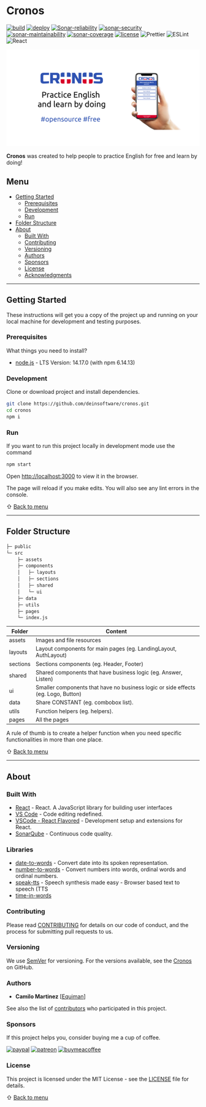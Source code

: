 # Cronos

[![build](https://github.com/deinsoftware/cronos/actions/workflows/build.yml/badge.svg)](https://github.com/deinsoftware/cronos/actions/workflows/build.yml)
[![deploy](https://github.com/deinsoftware/cronos/actions/workflows/deploy.yml/badge.svg)](https://github.com/deinsoftware/cronos/actions/workflows/deploy.yml)
[![Sonar-reliability](https://sonarcloud.io/api/project_badges/measure?project=dein%3Acronos&metric=reliability_rating)](https://sonarcloud.io/dashboard?id=dein%3Acronos)
[![sonar-security](https://sonarcloud.io/api/project_badges/measure?project=dein%3Acronos&metric=security_rating)](https://sonarcloud.io/dashboard?id=dein%3Acronos)
[![sonar-maintainability](https://sonarcloud.io/api/project_badges/measure?project=dein%3Acronos&metric=sqale_rating)](https://sonarcloud.io/dashboard?id=dein%3Acronos)
[![sonar-coverage](https://sonarcloud.io/api/project_badges/measure?project=dein%3Acronos&metric=coverage)](https://sonarcloud.io/dashboard?id=dein%3Acronos)
[![license](https://img.shields.io/github/license/deinsoftware/colorify)](LICENSE.md)
![Prettier](https://img.shields.io/badge/formatter-prettier-ff69b4.svg?style=flat)
![ESLint](https://img.shields.io/badge/linter-eslint-7C7CE9.svg?style=flat)
![React](https://img.shields.io/badge/made_with-react-61DBFB.svg?style=flat)

![Cronos](.github/social/preview.png 'Cronos App')

**Cronos** was created to help people to practice English for free and learn by doing!

## Menu

- [Getting Started](#getting-started)
  - [Prerequisites](#prerequisites)
  - [Development](#development)
  - [Run](#run)
- [Folder Structure](#folder-structure)
- [About](#about)
  - [Built With](#built-with)
  - [Contributing](#contributing)
  - [Versioning](#versioning)
  - [Authors](#authors)
  - [Sponsors](#sponsors)
  - [License](#license)
  - [Acknowledgments](#acknowledgments)

---

## Getting Started

These instructions will get you a copy of the project up and running on your local machine for development and testing purposes.

### Prerequisites

What things you need to install?

- [node.js](https://nodejs.org/en/download/) - LTS Version: 14.17.0 (with npm 6.14.13)

### Development

Clone or download project and install dependencies.

```bash
git clone https://github.com/deinsoftware/cronos.git
cd cronos
npm i
```

### Run

If you want to run this project locally in development mode use the command

```bash
npm start
```

Open [http://localhost:3000](http://localhost:3000) to view it in the browser.

The page will reload if you make edits. You will also see any lint errors in the console.

⇧ [Back to menu](#menu)

---

## Folder Structure

```bash
├─ public
└─ src
    ├─ assets
    ├─ components
    │   ├─ layouts
    │   ├─ sections
    │   ├─ shared
    │   └─ ui
    ├─ data
    ├─ utils
    ├─ pages
    └─ index.js
```

| Folder   | Content                                                                           |
| -------- | --------------------------------------------------------------------------------- |
| assets   | Images and file resources                                                         |
| layouts  | Layout components for main pages (eg. LandingLayout, AuthLayout)                  |
| sections | Sections components (eg. Header, Footer)                                          |
| shared   | Shared components that have business logic (eg. Answer, Listen)                   |
| ui       | Smaller components that have no business logic or side effects (eg. Logo, Button) |
| data     | Share CONSTANT (eg. combobox list).                                               |
| utils    | Function helpers (eg. helpers).                                                   |
| pages    | All the pages                                                                     |

A rule of thumb is to create a helper function when you need specific functionalities in more than one place.

⇧ [Back to menu](#menu)

---

## About

### Built With

- [React](https://reactjs.org/) - React. A JavaScript library for building user interfaces
- [VS Code](https://code.visualstudio.com/) - Code editing redefined.
- [VSCode - React Flavored](https://dev.to/equiman/vscode-react-flavored-134h) - Development setup and extensions for React.
- [SonarQube](https://sonarcloud.io/dashboard?id=dein%3Acronos) - Continuous code quality.

### Libraries

- [date-to-words](https://www.npmjs.com/package/date-to-words) - Convert date into its spoken representation.
- [number-to-words](https://www.npmjs.com/package/number-to-words) - Convert numbers into words, ordinal words and ordinal numbers.
- [speak-tts](https://www.npmjs.com/package/speak-tts) - Speech synthesis made easy - Browser based text to speech (TTS
- [time-in-words](https://www.npmjs.com/package/time-in-words)

### Contributing

Please read [CONTRIBUTING](CONTRIBUTING.md) for details on our code of conduct, and the process for submitting pull requests to us.

### Versioning

We use [SemVer](http://semver.org/) for versioning. For the versions available, see the [Cronos](https://github.com/deinsoftware/cronos/tags) on GitHub.

### Authors

- **Camilo Martinez** [[Equiman](http://stackoverflow.com/story/equiman)]

See also the list of [contributors](https://github.com/deinsoftware/cronos/contributors) who participated in this project.

### Sponsors

If this project helps you, consider buying me a cup of coffee.

[![paypal](https://img.shields.io/badge/-PayPal-gray?style=flat&labelColor=00457C&logo=paypal&logoColor=white&link=https://paypal.me/equiman/3)](https://paypal.me/equiman/3)
[![patreon](https://img.shields.io/badge/-Patreon-gray?style=flat&labelColor=052d49&logo=patreon&logoColor=F96854&link=https://patreon.com/equiman)](https://patreon.com/equiman)
[![buymeacoffee](https://img.shields.io/badge/-Buy%20Me%20A%20Coffee-gray?style=flat&labelColor=FF813F&logo=buy-me-a-coffee&logoColor=white&link=https://buymeacoff.ee/equiman)](https://buymeacoff.ee/equiman)

### License

This project is licensed under the MIT License - see the [LICENSE](LICENSE.md) file for details.

⇧ [Back to menu](#menu)
